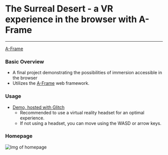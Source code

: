 # The Surreal Desert - a VR experience in the browser with A-Frame
---

[A-Frame](https://aframe.io/)

### **Basic Overview**
  - A final project demonstrating the possibilities of immersion accessible in the browser
  - Utilizes the [A-Frame](https://aframe.io/) web framework.

### **Usage**
  - [Demo, hosted with Glitch](https://vr-surreal-desert.glitch.me/)
    - Recommended to use a virtual reality headset for an optimal experience.
    - If not using a headset, you can move using the WASD or arrow keys.
   
### **Homepage**
  ![Img of homepage](https://i.imgur.com/N1tzMZV.png)
